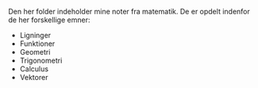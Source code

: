 Den her folder indeholder mine noter fra matematik. De er opdelt indenfor de her forskellige emner: 

* Ligninger
* Funktioner
* Geometri
* Trigonometri
* Calculus
* Vektorer
